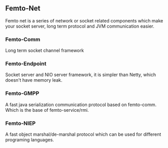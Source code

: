 
## Femto-Net

Femto net is a series of network or socket related components which make your socket server, long term protocol and JVM communication easier.

### Femto-Comm

Long term socket channel framework

### Femto-Endpoint

Socket server and NIO server framework, it is simpler than Netty, which doesn't have memory leak.

### Femto-GMPP

A fast java serialization communication protocol based on femto-comm. Which is the base of femto-service/rmi.

### Femto-NIEP

A fast object marshal/de-marshal protocol which can be used for different programing languages.

